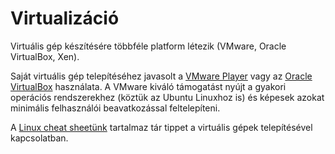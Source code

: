# Virtualizáció

Virtuális gép készítésére többféle platform létezik (VMware, Oracle VirtualBox, Xen).

Saját virtuális gép telepítéséhez javasolt a [VMware Player](https://my.vmware.com/web/vmware/downloads) vagy az [Oracle VirtualBox](https://www.virtualbox.org/) használata. A VMware kiváló támogatást nyújt a gyakori operációs rendszerekhez (köztük az Ubuntu Linuxhoz is) és képesek azokat minimális felhasználói beavatkozással feltelepíteni.

A [Linux cheat sheetünk](https://github.com/FTSRG/cheat-sheets/wiki/Linux) tartalmaz tár tippet a virtuális gépek telepítésével kapcsolatban.
